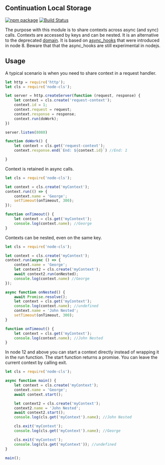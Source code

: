 __Continuation Local Storage__
------------------------------------- 
[![npm package][npm-image]][npm-url] 
[![Build Status][travis-image]][travis-url] 
<!-- [![Coverage Status][coveralls-image]][coveralls-url]  -->
<!-- [![Dependencies Status][david-image]][david-url]  -->
The purpose with this module is to share contexts across async (and sync) calls. Contexts are accessed by keys and can be nested. It is an alternative to the deprecated [domain](https://nodejs.org/docs/latest-v8.x/api/domain.html). It is based on [async_hooks](https://nodejs.org/docs/latest-v8.x/api/async_hooks.html) that were introduced in node 8. Beware that that the async_hooks are still experimental in nodejs.  

__Usage__
---------------  
A typical scenario is when you need to share context in a request handler.  
```js
let http = require('http');
let cls = require('node-cls');

let server = http.createServer(function (request, response) {
    let context = cls.create('request-context');
    context.id = 1;
    context.request = request;
    context.response = response;   
    context.run(doWork);
})

server.listen(8080)

function doWork() {
    let context = cls.get('request-context');
    context.response.end(`End: ${context.id}`) //End: 1

}
```
Context is retained in async calls.  
```js
let cls = require('node-cls');

let context = cls.create('myContext');
context.run(() => {
    context.name = 'George';
    setTimeout(onTimeout, 300);
});

function onTimeout() {
    let context = cls.get('myContext');
    console.log(context.name); //George
}
```
Contexts can be nested, even on the same key.  
```js
let cls = require('node-cls');

let context = cls.create('myContext');
context.run(async () => {
    context.name = 'George';
    let context2 = cls.create('myContext');
    await context2.run(onNested);
    console.log(context.name) //George
});

async function onNested() {
    await Promise.resolve();
    let context = cls.get('myContext');
    console.log(context.name); //undefined
    context.name = 'John Nested';
    setTimeout(onTimeout, 300);
}

function onTimeout() {
    let context = cls.get('myContext');
    console.log(context.name); //John Nested
}
```
In node 12 and above you can start a context directly instead of wrapping it in the run function. The start function returns a promise. You can leave the current context by calling exit.  
```js
let cls = require('node-cls');

async function main() {
    let context = cls.create('myContext');
    context.name = 'George';
    await context.start();

    let context2 = cls.create('myContext');
    context2.name = 'John Nested';
    await context2.start();
    console.log(cls.get('myContext').name); //John Nested

    cls.exit('myContext');
    console.log(cls.get('myContext').name); //George

    cls.exit('myContext');
    console.log(cls.get('myContext')); //undefined
}

main();
```

[npm-image]:https://img.shields.io/npm/v/node-cls.svg
[npm-url]:http://npmjs.org/package/node-cls
[travis-image]:https://travis-ci.org/alfateam/node-cls.svg?branch=master
[travis-url]:https://travis-ci.org/alfateam/node-cls
[david-image]:https://david-dm.org/alfateam/node-cls/status.svg
[david-url]:https://david-dm.org/alfateam/node-cls
[coveralls-image]:https://coveralls.io/repos/github/alfateam/node-cls/badge.svg?branch=master
[coveralls-url]:https://coveralls.io/github/alfateam/node-cls?branch=master